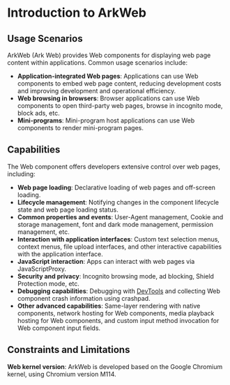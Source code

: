 # Introduction to ArkWeb

## Usage Scenarios

ArkWeb (Ark Web) provides Web components for displaying web page content within applications. Common usage scenarios include:

- **Application-integrated Web pages**: Applications can use Web components to embed web page content, reducing development costs and improving development and operational efficiency.
- **Web browsing in browsers**: Browser applications can use Web components to open third-party web pages, browse in incognito mode, block ads, etc.
- **Mini-programs**: Mini-program host applications can use Web components to render mini-program pages.

## Capabilities

The Web component offers developers extensive control over web pages, including:

- **Web page loading**: Declarative loading of web pages and off-screen loading.
- **Lifecycle management**: Notifying changes in the component lifecycle state and web page loading status.
- **Common properties and events**: User-Agent management, Cookie and storage management, font and dark mode management, permission management, etc.
- **Interaction with application interfaces**: Custom text selection menus, context menus, file upload interfaces, and other interactive capabilities with the application interface.
- **JavaScript interaction**: Apps can interact with web pages via JavaScriptProxy.
- **Security and privacy**: Incognito browsing mode, ad blocking, Shield Protection mode, etc.
- **Debugging capabilities**: Debugging with [DevTools](cj-web-debugging-with-devtools.md) and collecting Web component crash information using crashpad.
- **Other advanced capabilities**: Same-layer rendering with native components, network hosting for Web components, media playback hosting for Web components, and custom input method invocation for Web component input fields<!--RP1--><!--RP1End-->.

## Constraints and Limitations

**Web kernel version**: ArkWeb is developed based on the Google Chromium kernel, using Chromium version M114.